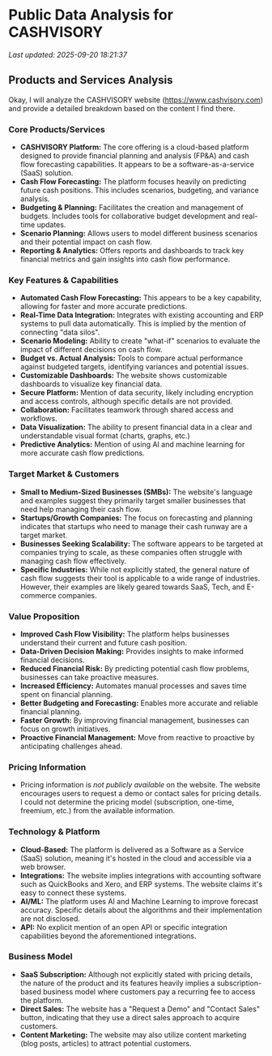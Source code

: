 # Public Data Analysis for CASHVISORY

*Last updated: 2025-09-20 18:21:37*

## Products and Services Analysis

Okay, I will analyze the CASHVISORY website (https://www.cashvisory.com) and provide a detailed breakdown based on the content I find there.

### Core Products/Services

*   **CASHVISORY Platform:** The core offering is a cloud-based platform designed to provide financial planning and analysis (FP&A) and cash flow forecasting capabilities. It appears to be a software-as-a-service (SaaS) solution.
*   **Cash Flow Forecasting:** The platform focuses heavily on predicting future cash positions. This includes scenarios, budgeting, and variance analysis.
*   **Budgeting & Planning:**  Facilitates the creation and management of budgets.  Includes tools for collaborative budget development and real-time updates.
*   **Scenario Planning:**  Allows users to model different business scenarios and their potential impact on cash flow.
*   **Reporting & Analytics:** Offers reports and dashboards to track key financial metrics and gain insights into cash flow performance.

### Key Features & Capabilities

*   **Automated Cash Flow Forecasting:** This appears to be a key capability, allowing for faster and more accurate predictions.
*   **Real-Time Data Integration:** Integrates with existing accounting and ERP systems to pull data automatically. This is implied by the mention of connecting "data silos".
*   **Scenario Modeling:** Ability to create "what-if" scenarios to evaluate the impact of different decisions on cash flow.
*   **Budget vs. Actual Analysis:** Tools to compare actual performance against budgeted targets, identifying variances and potential issues.
*   **Customizable Dashboards:** The website shows customizable dashboards to visualize key financial data.
*   **Secure Platform:** Mention of data security, likely including encryption and access controls, although specific details are not provided.
*   **Collaboration:** Facilitates teamwork through shared access and workflows.
*   **Data Visualization:** The ability to present financial data in a clear and understandable visual format (charts, graphs, etc.)
*   **Predictive Analytics:** Mention of using AI and machine learning for more accurate cash flow predictions.

### Target Market & Customers

*   **Small to Medium-Sized Businesses (SMBs):** The website's language and examples suggest they primarily target smaller businesses that need help managing their cash flow.
*   **Startups/Growth Companies:** The focus on forecasting and planning indicates that startups who need to manage their cash runway are a target market.
*   **Businesses Seeking Scalability:** The software appears to be targeted at companies trying to scale, as these companies often struggle with managing cash flow effectively.
*   **Specific Industries:** While not explicitly stated, the general nature of cash flow suggests their tool is applicable to a wide range of industries. However, their examples are likely geared towards SaaS, Tech, and E-commerce companies.

### Value Proposition

*   **Improved Cash Flow Visibility:** The platform helps businesses understand their current and future cash position.
*   **Data-Driven Decision Making:** Provides insights to make informed financial decisions.
*   **Reduced Financial Risk:** By predicting potential cash flow problems, businesses can take proactive measures.
*   **Increased Efficiency:** Automates manual processes and saves time spent on financial planning.
*   **Better Budgeting and Forecasting:** Enables more accurate and reliable financial planning.
*   **Faster Growth:** By improving financial management, businesses can focus on growth initiatives.
*   **Proactive Financial Management:** Move from reactive to proactive by anticipating challenges ahead.

### Pricing Information

*   Pricing information is *not publicly available* on the website. The website encourages users to request a demo or contact sales for pricing details. I could not determine the pricing model (subscription, one-time, freemium, etc.) from the available information.

### Technology & Platform

*   **Cloud-Based:** The platform is delivered as a Software as a Service (SaaS) solution, meaning it's hosted in the cloud and accessible via a web browser.
*   **Integrations:**  The website implies integrations with accounting software such as QuickBooks and Xero, and ERP systems. The website claims it's easy to connect these systems.
*   **AI/ML:** The platform uses AI and Machine Learning to improve forecast accuracy. Specific details about the algorithms and their implementation are not disclosed.
*   **API:** No explicit mention of an open API or specific integration capabilities beyond the aforementioned integrations.

### Business Model

*   **SaaS Subscription:** Although not explicitly stated with pricing details, the nature of the product and its features heavily implies a subscription-based business model where customers pay a recurring fee to access the platform.
*   **Direct Sales:** The website has a "Request a Demo" and "Contact Sales" button, indicating that they use a direct sales approach to acquire customers.
*   **Content Marketing:** The website may also utilize content marketing (blog posts, articles) to attract potential customers.

